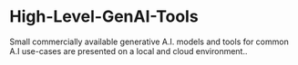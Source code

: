 # High-Level-GenAI-Tools
Small commercially available generative A.I. models and tools for common A.I use-cases are presented on a local and cloud environment..
